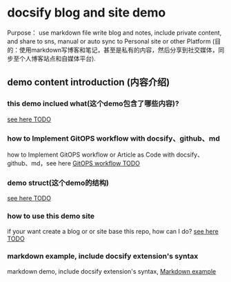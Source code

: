 # docsify blog and site demo
Purpose： use markdown file write blog and notes, include private content, and share to sns, manual or auto sync to Personal site or other Platform  (目的：使用markdown写博客和笔记，甚至是私有的内容，然后分享到社交媒体，同步至个人博客站点和自媒体平台).
## demo content introduction (内容介绍)

### this demo inclued what(这个demo包含了哪些内容)? 
[see here TODO](introduction)

### how to Implement GitOPS workflow with docsify、github、md
how to Implement GitOPS workflow or Article as Code with docsify、github、md，see here  [GitOPS workflow TODO](GitOPSworkflow)

### demo struct(这个demo的结构)
[see here TODO](introduction)

### how to use this demo site
if your want create a blog or or site base this repo, how can I do? [see here TODO](introduction)

### markdown example, include docsify extension's syntax

markdown demo, include docsify extension's syntax, [Markdown example](markdown)
